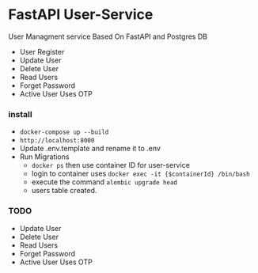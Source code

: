 # FastAPI User-Service
User Managment service Based On FastAPI and Postgres DB
- User Register
- Update User
- Delete User
- Read Users
- Forget Password
- Active User Uses OTP


### install
- `docker-compose up --build`
- `http://localhost:8000`
-  Update .env.template and rename it to .env
-  Run Migrations
    - `docker ps` then use container ID for user-service
    - login to container uses `docker exec -it {$containerId} /bin/bash`
    - execute the command `alembic upgrade head`
    - users table created.

### TODO
- Update User
- Delete User
- Read Users
- Forget Password
- Active User Uses OTP